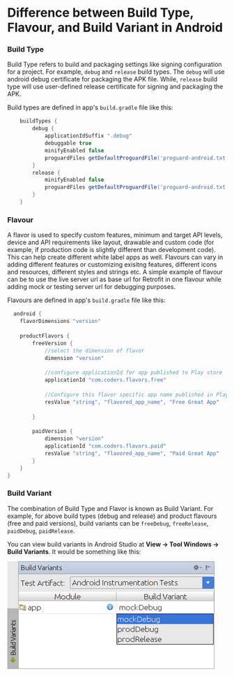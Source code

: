 
# Difference between Build Type, Flavour, and Build Variant in Android

### Build Type
Build Type refers to build and packaging settings like signing configuration for a project. For example, ```debug``` and ```release``` build types. 
The ```debug``` will use android debug certificate for packaging the APK file. While, ```release``` build type will use user-defined release certificate for signing and packaging the APK.

Build types are defined in app's ```build.gradle``` file like this:
```groovy
    buildTypes {
        debug {
            applicationIdSuffix ".debug"
            debuggable true
            minifyEnabled false
            proguardFiles getDefaultProguardFile('proguard-android.txt'), 'proguard-rules.pro'
        }
        release {
            minifyEnabled false
            proguardFiles getDefaultProguardFile('proguard-android.txt'), 'proguard-rules.pro'
        }
    }
```

### Flavour
A flavor is used to specify custom features, minimum and target API levels, device and API requirements like layout, drawable and custom code (for example, if production code is slightly different than development code). This can help create different white label apps as well. Flavours can vary in adding different features or customizing exisitng features, different icons and resources, different styles and strings etc. A simple example of flavour can be to use the live server url as base url for Retrofit in one flavour while adding mock or testing server url for debugging purposes.

Flavours are defined in app's ```build.gradle``` file like this:
```groovy
  android {
    flavorDimensions "version"

    productFlavors {
        freeVersion {
            //select the dimension of flavor
            dimension "version"

            //configure applicationId for app published to Play store
            applicationId "com.coders.flavors.free"

            //Configure this flavor specific app name published in Play Store
            resValue "string", "flavored_app_name", "Free Great App"

        }

        paidVersion {
            dimension "version"
            applicationId "com.coders.flavors.paid"
            resValue "string", "flavored_app_name", "Paid Great App"
        }
    }
}
```

### Build Variant
The combination of Build Type and Flavor is known as Build Variant. For example, for above build types (debug and release) and product flavours (free and paid versions), build variants can be ```freeDebug```, ```freeRelease```, ```paidDebug```, ```paidRelease```.

You can view build variants in Android Studio at **View -> Tool Windows -> Build Variants**. It would be something like this:

![](../assets/mock-build-variants.png)
